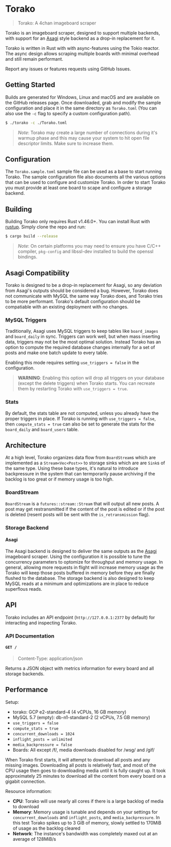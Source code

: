 # Torako

> Torako: A 4chan imageboard scraper

Torako is an imageboard scraper, designed to support multiple backends, with support for an [Asagi](https://github.com/eksopl/asagi/) style backend as a drop-in replacement for it.

Torako is written in Rust with with async-features using the Tokio reactor. The async design allows scraping multiple boards with minimal overhead and still remain performant.

Report any issues or features requests using GitHub Issues.

## Getting Started

Builds are generated for Windows, Linux and macOS and are available on the GitHub releases page. Once downloaded, grab and modify the sample configuration and place it in the same directory as `Torako.toml` (You can also use the `-c` flag to specify a custom configuration path).

```sh
$ ./torako -c ./Torako.toml
```

> *Note*: Torako may create a large number of connections during it's warmup phase and this may cause your system to hit open file descriptor limits. Make sure to increase them.

## Configuration

The `Torako.sample.toml` sample file can be used as a base to start running Torako. The sample configuration file also documents all the various options that can be used to configure and customize Torako. In order to start Torako you must provide at least one board to scape and configure a storage backend.

## Building

Building Torako only requires Rust v1.46.0+. You can install Rust with [rustup](https://rustup.rs/). Simply clone the repo and run:

```sh
$ cargo build --release
```
> *Note*: On certain platforms you may need to ensure you have C/C++ compiler, `pkg-config` and libssl-dev installed to build the openssl bindings.

## Asagi Compatibility

Torako is designed to be a drop-in replacement for Asagi, so any deviation from Asagi's outputs should be considered a bug. However, Torako does not communicate with MySQL the same way Torako does, and Torako tries to be more performant. Torako's default configuration should be compatiable with an existing deployment with no changes.

### MySQL Triggers

Traditionally, Asagi uses MySQL triggers to keep tables like `board_images` and `board_daily` in sync. Triggers can work well, but when mass inserting data, triggers may not be the most optimal solution. Instead Torako has an option to compute the required database changes internally for a set of posts and make one batch update to every table.

Enabling this mode requires setting `use_triggers = false` in the configuration.

> **WARNING**: Enabling this option will drop all triggers on your database (except the delete triggers) when Torako starts. You can recreate them by restarting Torako with `use_triggers = true`.

### Stats

By default, the stats table are not computed, unless you already have the proper triggers in place. If Torako is running with `use_triggers = false`, then `compute_stats = true` can also be set to generate the stats for the `board_daily` and `board_users` table.

## Architecture

At a high level, Torako organizes data flow from `BoardStream`s which are implemented as a `Stream<Vec<Post>>` to storage sinks which are are `Sink`s of the same type. Using these base types, it's natural to introduce backpressure in the system that can termporarily pause archiving if the backlog is too great or if memory usage is too high.

### BoardStream

`BoardStream` is a `futures::stream::Stream` that will output all new posts. A post may get restransmitted if the content of the post is edited or if the post is deleted (resent posts will be sent with the `is_retransmission` flag).

### Storage Backend

#### Asagi

The Asagi backend is designed to deliver the same outputs as the [Asagi](https://github.com/eksopl/asagi/) imageboard scraper. Using the configuration it is possible to tune the concurrency parameters to optomize for throughput and memory usage. In general, allowing more requests in flight will increase memory usage as the Torako will keep those posts buffered in memory before they are finally flushed to the database. The storage backend is also designed to keep MySQL reads at a minimum and optimizations are in place to reduce superflous reads.

## API

Torako includes an API endpoint (`http://127.0.0.1:2377` by default) for interacting
and inspecting Torako.

### API Documentation

#### `GET /`
> Content-Type: application/json

Returns a JSON object with metrics information for every board and all storage backends.

## Performance

Setup:

* torako: GCP e2-standard-4 (4 vCPUs, 16 GB memory)
* MySQL 5.7 (empty):  db-n1-standard-2 (2 vCPUs, 7.5 GB memory)
* `use_triggers = false`
* `compute_stats = true`
* `concurrent_downloads = 1024`
* `inflight_posts = unlimited`
* `media_backpressure = false`
* Boards: All except /f/, media downloads disabled for /wsg/ and /gif/

When Torako first starts, it will attempt to download all posts and any missing images. Downloading all posts is relatively fast, and most of the CPU usage then goes to downloading media until it is fully caught up. It took approximately 25 minutes to download all the content from every board on a gigabit connection.

Resource information:
* **CPU**: Torako will use nearly all cores if there is a large backlog of media to download
* **Memory**: Memory usage is tunable and depends on your settings for `concurrent_downloads` and `inflight_posts`, and `media_backpressure`. In this test Torako spikes up to 3 GiB of memory, slowly settled to 170MiB of usage as the backlog cleared
* **Network**: The instance's bandwidth was completely maxed out at an average of 128MiB/s
